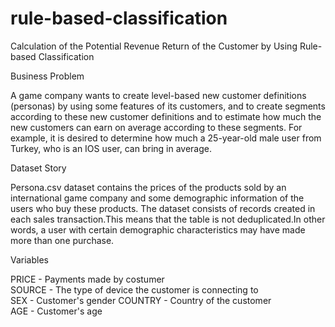 # rule-based-classification
Calculation of the Potential Revenue Return of the Customer by Using Rule-based Classification

Business Problem

A game company wants to create level-based new customer definitions (personas) by using some features of its customers, and to create segments according to these new customer definitions and to estimate how much the new customers can earn on average according to these segments. For example, it is desired to determine how much a 25-year-old male user from Turkey, who is an IOS user, can bring in average.

Dataset Story

Persona.csv dataset contains the prices of the products sold by an international game company and some demographic information of the users who buy these products. The dataset consists of records created in each sales transaction.This means that the table is not deduplicated.In other words, a user with certain demographic characteristics may have made more than one purchase.

Variables

PRICE - Payments made by costumer  
SOURCE - The type of device the customer is connecting to  
SEX - Customer's gender 
COUNTRY - Country of the customer  
AGE - Customer's age
